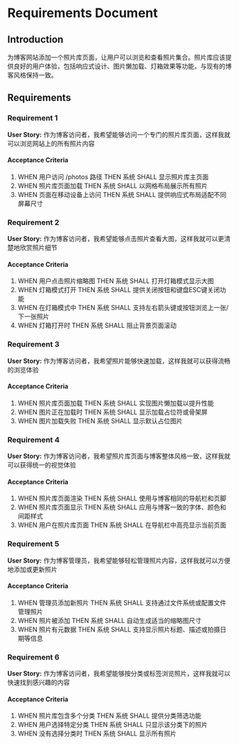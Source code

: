 # Requirements Document

## Introduction

为博客网站添加一个照片库页面，让用户可以浏览和查看照片集合。照片库应该提供良好的用户体验，包括响应式设计、图片懒加载、灯箱效果等功能，与现有的博客风格保持一致。

## Requirements

### Requirement 1

**User Story:** 作为博客访问者，我希望能够访问一个专门的照片库页面，这样我就可以浏览网站上的所有照片内容

#### Acceptance Criteria

1. WHEN 用户访问 /photos 路径 THEN 系统 SHALL 显示照片库主页面
2. WHEN 照片库页面加载 THEN 系统 SHALL 以网格布局展示所有照片
3. WHEN 页面在移动设备上访问 THEN 系统 SHALL 提供响应式布局适配不同屏幕尺寸

### Requirement 2

**User Story:** 作为博客访问者，我希望能够点击照片查看大图，这样我就可以更清楚地欣赏照片细节

#### Acceptance Criteria

1. WHEN 用户点击照片缩略图 THEN 系统 SHALL 打开灯箱模式显示大图
2. WHEN 灯箱模式打开 THEN 系统 SHALL 提供关闭按钮和键盘ESC键关闭功能
3. WHEN 在灯箱模式中 THEN 系统 SHALL 支持左右箭头键或按钮浏览上一张/下一张照片
4. WHEN 灯箱打开时 THEN 系统 SHALL 阻止背景页面滚动

### Requirement 3

**User Story:** 作为博客访问者，我希望照片能够快速加载，这样我就可以获得流畅的浏览体验

#### Acceptance Criteria

1. WHEN 照片库页面加载 THEN 系统 SHALL 实现图片懒加载以提升性能
2. WHEN 图片正在加载时 THEN 系统 SHALL 显示加载占位符或骨架屏
3. WHEN 图片加载失败 THEN 系统 SHALL 显示默认占位图片

### Requirement 4

**User Story:** 作为博客访问者，我希望照片库页面与博客整体风格一致，这样我就可以获得统一的视觉体验

#### Acceptance Criteria

1. WHEN 照片库页面渲染 THEN 系统 SHALL 使用与博客相同的导航栏和页脚
2. WHEN 照片库页面显示 THEN 系统 SHALL 应用与博客一致的字体、颜色和间距样式
3. WHEN 用户在照片库页面 THEN 系统 SHALL 在导航栏中高亮显示当前页面

### Requirement 5

**User Story:** 作为博客管理员，我希望能够轻松管理照片内容，这样我就可以方便地添加或更新照片

#### Acceptance Criteria

1. WHEN 管理员添加新照片 THEN 系统 SHALL 支持通过文件系统或配置文件管理照片
2. WHEN 照片被添加 THEN 系统 SHALL 自动生成适当的缩略图尺寸
3. WHEN 照片有元数据 THEN 系统 SHALL 支持显示照片标题、描述或拍摄日期等信息

### Requirement 6

**User Story:** 作为博客访问者，我希望能够按分类或标签浏览照片，这样我就可以快速找到感兴趣的内容

#### Acceptance Criteria

1. WHEN 照片库包含多个分类 THEN 系统 SHALL 提供分类筛选功能
2. WHEN 用户选择特定分类 THEN 系统 SHALL 只显示该分类下的照片
3. WHEN 没有选择分类时 THEN 系统 SHALL 显示所有照片
